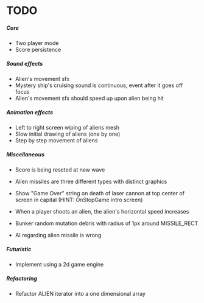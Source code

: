 # TODO

##### Core
* Two player mode
* Score persistence

##### Sound effects
* Alien's movement sfx
* Mystery ship's cruising sound is continuous, event after it goes off focus
* Alien's movement sfx should speed up upon alien being hit

##### Animation effects
* Left to right screen wiping of aliens mesh
* Slow initial drawing of aliens (one by one)
* Step by step movement of aliens

##### Miscellaneous
* Score is being reseted at new wave
* Alien missiles are three different types with distinct graphics
* Show "Game Over" string on death of laser cannon at top center of screen in capital
  (HINT: OnStopGame intro screen)
* When a player shoots an alien, the alien's horizontal speed increases
* Bunker random mutation debris with radius of 1px around MISSILE_RECT

* AI regarding alien missile is wrong

##### Futuristic
* Implement using a 2d game engine

##### Refactoring
* Refactor ALIEN iterator into a one dimensional array
